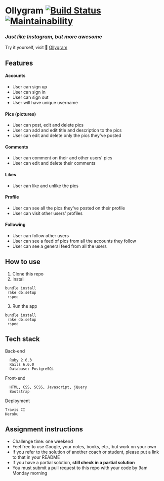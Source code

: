 # Ollygram [![Build Status](https://travis-ci.org/ollyholly/instagram-challenge.svg?branch=master)](https://travis-ci.org/ollyholly/instagram-challenge) [![Maintainability](https://api.codeclimate.com/v1/badges/c444147521bb50160a69/maintainability)](https://codeclimate.com/github/ollyholly/instagram-challenge/maintainability)

### _Just like Instagram, but more awesome_

Try it yourself, visit 📸 [Ollygram](https://ollygram.herokuapp.com/ "Ollygram")

## Features

#### Accounts

- User can sign up
- User can sign in
- User can sign out
- User will have unique username

#### Pics (pictures)

- User can post, edit and delete pics
- User can add and edit title and description to the pics
- User can edit and delete only the pics they've posted

#### Comments

- User can comment on their and other users' pics
- User can edit and delete their comments

#### Likes

- User can like and unlike the pics

#### Profile

- User can see all the pics they've posted on their profile
- User can visit other users' profiles

#### Following

- User can follow other users
- User can see a feed of pics from all the accounts they follow
- User can see a general feed from all the users

## How to use

1. Clone this repo
2. Install

```
bundle install
 rake db:setup
 rspec
```

3. Run the app

```
bundle install
 rake db:setup
 rspec
```

## Tech stack

Back-end

```
  Ruby 2.6.3
  Rails 6.0.0
  Database: PostgreSQL
```

Front-end

```
  HTML, CSS, SCSS, Javascript, jQuery
  Bootstrap
```

Deployment

```
Travis CI
Heroku
```

## Assignment instructions

- Challenge time: one weekend
- Feel free to use Google, your notes, books, etc., but work on your own
- If you refer to the solution of another coach or student, please put a link to that in your README
- If you have a partial solution, **still check in a partial solution**
- You must submit a pull request to this repo with your code by 9am Monday morning
